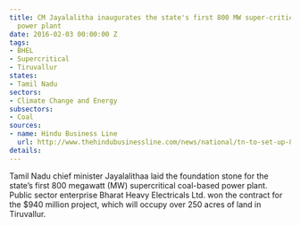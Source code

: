 ```yaml
---
title: CM Jayalalitha inaugurates the state's first 800 MW super-critical thermal
  power plant
date: 2016-02-03 00:00:00 Z
tags:
- BHEL
- Supercritical
- Tiruvallur
states:
- Tamil Nadu
sectors:
- Climate Change and Energy
subsectors:
- Coal
sources:
- name: Hindu Business Line
  url: http://www.thehindubusinessline.com/news/national/tn-to-set-up-800mw-supercritical-coalbased-power-plant/article8174880.ece
details: 
---
```


Tamil Nadu chief minister Jayalalithaa laid the foundation stone for the state’s first 800 megawatt (MW) supercritical coal-based power plant. Public sector enterprise Bharat Heavy Electricals Ltd. won the contract for the $940 million project, which will occupy over 250 acres of land in Tiruvallur.
